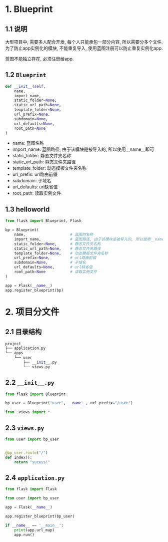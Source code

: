 # 1. Blueprint

## 1.1 说明

大型项目中, 需要多人配合开发, 每个人只能承包一部分内容, 所以需要分多个文件. 为了防止app实例化的模块, 不能重复导入, 使用蓝图注册可以防止重复实例化app. 

蓝图不能独立存在, 必须注册给app.

## 1.2 `Blueprint`

```python
def __init__(self,
    name,
    import_name,
    static_folder=None,
    static_url_path=None,
    template_folder=None,
    url_prefix=None,
    subdomain=None, 
    url_defaults=None, 
    root_path=None 
)
```

* name: 蓝图名称
* import_name: 蓝图路径, 由于该模块是被导入的, 所以使用\__name__即可
* static_folder: 静态文件夹名称
* static_url_path: 静态文件夹路径
* template_folder: 动态模板文件夹名称
* url_prefix: url路由前缀
* subdomain: 子域名
* url_defaults: url缺省值
* root_path: 读取实例文件

## 1.3 helloworld

```python
from flask import Blueprint, Flask

bp = Blueprint(
    name,                    # 蓝图的名称
    import_name,             # 蓝图路径, 由于该模块是被导入的, 所以使用__name__即可
    static_folder=None,      # 静态文件夹名称
    static_url_path=None,    # 静态文件夹路径
    template_folder=None,    # 动态模板文件夹名称
    url_prefix=None,         # url路由前缀
    subdomain=None,          # 子域名
    url_defaults=None,       # url缺省值
    root_path=None           # 读取实例文件
)

app = Flask(__name__)
app.register_blueprint(bp)
```



# 2. 项目分文件

## 2.1 目录结构

```python
project
├── application.py
└── apps
    └── user
        ├── __init__.py
        └── views.py

```



## 2.2 `__init__.py`

```python
from flask import Blueprint

bp_user = Blueprint("user", __name__, url_prefix="/user")

from .views import *
```

## 2.3 `views.py`

```python
from user import bp_user


@bp_user.route("/")
def index():
    return "sucess!"
```

## 2.4 `application.py`

```python
from flask import Flask

from user import bp_user

app = Flask(__name__)

app.register_blueprint(bp_user)

if __name__ == '__main__':
    print(app.url_map)
    app.run()
```

